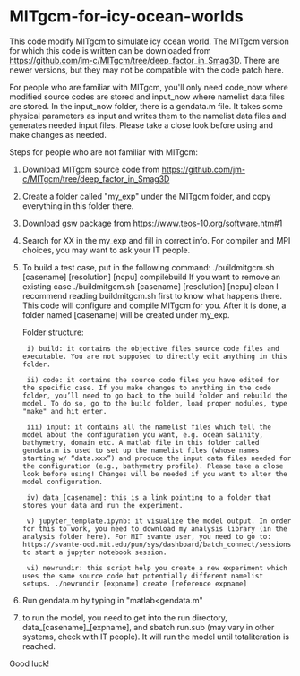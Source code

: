 # MITgcm-for-icy-ocean-worlds
This code modify MITgcm to simulate icy ocean world.
The MITgcm version for which this code is written can be downloaded from https://github.com/jm-c/MITgcm/tree/deep_factor_in_Smag3D. 
There are newer versions, but they may not be compatible with the code patch here.

For people who are familiar with MITgcm, you'll only need code_now where modified source codes are stored and input_now where namelist data files are stored. In the input_now folder, there is a gendata.m file. It takes some physical parameters as input and writes them to the namelist data files and generates needed input files. Please take a close look before using and make changes as needed.

Steps for people who are not familiar with MITgcm:
1. Download MITgcm source code from https://github.com/jm-c/MITgcm/tree/deep_factor_in_Smag3D

2. Create a folder called "my_exp" under the MITgcm folder, and copy everything in this folder there.

3. Download gsw package from https://www.teos-10.org/software.htm#1

4. Search for XX in the my_exp and fill in correct info. For compiler and MPI choices, you may want to ask your IT people.

5. To build a test case, put in the following command:
    ./buildmitgcm.sh [casename] [resolution] [ncpu] compilebuild
   If you want to remove an existing case
    ./buildmitgcm.sh [casename] [resolution] [ncpu] clean
   I recommend reading buildmitgcm.sh first to know what happens there.
   This code will configure and compile MITgcm for you. After it is done, a folder named [casename] will be created under my_exp.

    Folder structure:

        i) build: it contains the objective files source code files and executable. You are not supposed to directly edit anything in this folder.
    
        ii) code: it contains the source code files you have edited for the specific case. If you make changes to anything in the code folder, you’ll need to go back to the build folder and rebuild the model. To do so, go to the build folder, load proper modules, type "make" and hit enter.
    
        iii) input: it contains all the namelist files which tell the model about the configuration you want, e.g. ocean salinity, bathymetry, domain etc. A matlab file in this folder called gendata.m is used to set up the namelist files (whose names starting w/ “data.xxx”) and produce the input data files needed for the configuration (e.g., bathymetry profile). Please take a close look before using! Changes will be needed if you want to alter the model configuration.
    
        iv) data_[casename]: this is a link pointing to a folder that stores your data and run the experiment.
    
        v) jupyter_template.ipynb: it visualize the model output. In order for this to work, you need to download my analysis library (in the analysis folder here). For MIT svante user, you need to go to: https://svante-ood.mit.edu/pun/sys/dashboard/batch_connect/sessions to start a jupyter notebook session.
    
        vi) newrundir: this script help you create a new experiment which uses the same source code but potentially different namelist setups. ./newrundir [expname] create [reference expname]

6. Run gendata.m by typing in "matlab<gendata.m"

7. to run the model, you need to get into the run directory, data_[casename]_[expname], and sbatch run.sub (may vary in other systems, check with IT people). It will run the model until totaliteration is reached.

Good luck! 

